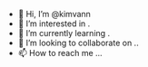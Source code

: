 - 👋 Hi, I’m @kimvann 
- 👀 I’m interested in .
- 🌱 I’m currently learning .
- 💞️ I’m looking to collaborate on ..
- 📫 How to reach me ...

<!---
kimvann/kimvann is a ✨ special ✨ repository because its `README.md` (this file) appears on your GitHub profile.
You can click the Preview link to take a look at your changes.
--->
